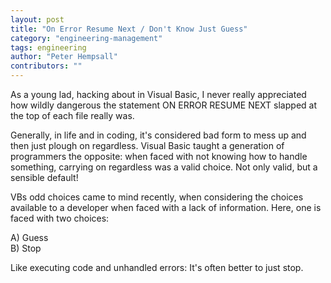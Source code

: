 ```yaml
---
layout: post
title: "On Error Resume Next / Don't Know Just Guess"
category: "engineering-management"
tags: engineering
author: "Peter Hempsall"
contributors: ""
---
```

As a young lad, hacking about in Visual Basic, I never really appreciated how wildly dangerous the statement ON ERROR RESUME NEXT slapped at the top of each file really was.

Generally, in life and in coding, it's considered bad form to mess up and then just plough on regardless. Visual Basic taught a generation of programmers the opposite: when faced with not knowing how to handle something, carrying on regardless was a valid choice. Not only valid, but a sensible default!

VBs odd choices came to mind recently, when considering the choices available to a developer when faced with a lack of information. Here, one is faced with two choices:

A) Guess  
B) Stop

Like executing code and unhandled errors: It's often better to just stop.
